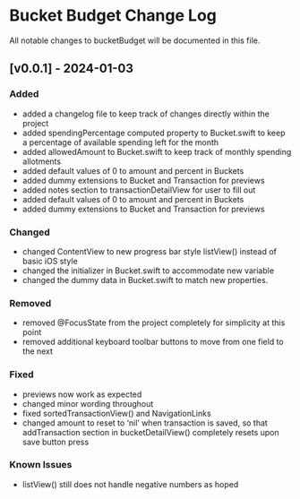 # Bucket Budget Change Log

All notable changes to bucketBudget will be documented in this file.

## [v0.0.1] - 2024-01-03

### Added

- added a changelog file to keep track of changes directly within the project
- added spendingPercentage computed property to Bucket.swift to keep a percentage of available spending left for the month
- added allowedAmount to Bucket.swift to keep track of monthly spending allotments
- added default values of 0 to amount and percent in Buckets
- added dummy extensions to Bucket and Transaction for previews
- added notes section to transactionDetailView for user to fill out
- added default values of 0 to amount and percent in Buckets
- added dummy extensions to Bucket and Transaction for previews

### Changed

- changed ContentView to new progress bar style listView() instead of basic iOS style
- changed the initializer in Bucket.swift to accommodate new variable
- changed the dummy data in Bucket.swift to match new properties.

### Removed

- removed @FocusState from the project completely for simplicity at this point
- removed additional keyboard toolbar buttons to move from one field to the next

### Fixed

- previews now work as expected
- changed minor wording throughout
- fixed sortedTransactionView() and NavigationLinks
- changed amount to reset to ‘nil’ when transaction is saved, so that addTransaction section in bucketDetailView() completely resets upon save button press

### Known Issues

- listView() still does not handle negative numbers as hoped
